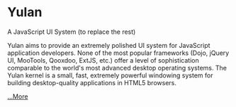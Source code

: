 Yulan
=====

A JavaScript UI System (to replace the rest)

Yulan aims to provide an extremely polished UI system for JavaScript application developers. 
None of the most popular frameworks (Dojo, jQuery UI, MooTools, Qooxdoo, ExtJS, etc.) offer a level of sophistication 
comparable to the world's most advanced desktop operating systems. The Yulan kernel is a small, fast, extremely powerful windowing
system for building desktop-quality applications in HTML5 browsers.

<a href="http://kmacrow.github.com/">...More</a>